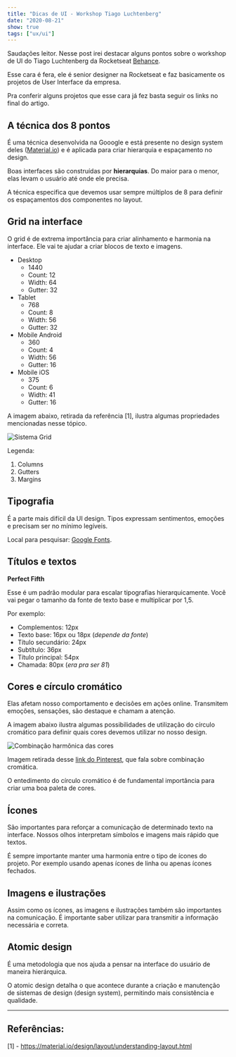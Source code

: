 ```yaml
---
title: "Dicas de UI - Workshop Tiago Luchtenberg"
date: "2020-08-21"
show: true
tags: ["ux/ui"]
---
```


Saudações leitor. Nesse post irei destacar alguns pontos sobre o workshop de UI do Tiago Luchtenberg da Rocketseat [Behance](https://www.behance.net/tiagoluchtenberg/moodboards).

Esse cara é fera, ele é senior designer na Rocketseat e faz basicamente os projetos de User Interface da empresa.

Pra conferir alguns projetos que esse cara já fez basta seguir os links no final do artigo.

## A técnica dos 8 pontos

É uma técnica desenvolvida na Gooogle e está presente no design system deles ([Material.io](https://material.io/)) e é aplicada para criar hierarquia e espaçamento no design.

Boas interfaces são construídas por **hierarquias**. Do maior para o menor, elas levam o usuário até onde ele precisa.

A técnica especifica que devemos usar sempre múltiplos de 8 para definir os espaçamentos dos componentes no layout.

## Grid na interface

O grid é de extrema importância para criar alinhamento e harmonia na interface. Ele vai te ajudar a criar blocos de texto e imagens.

* Desktop
  * 1440
  * Count: 12
  * Width: 64
  * Gutter: 32
* Tablet
  * 768
  * Count: 8
  * Width: 56
  * Gutter: 32
* Mobile Android
  * 360
  * Count: 4
  * Width: 56
  * Gutter: 16
* Mobile iOS
  * 375
  * Count: 6
  * Width: 41
  * Gutter: 16

A imagem abaixo, retirada da referência [1], ilustra algumas propriedades mencionadas nesse tópico.

![Sistema Grid](/post-images/dicas-de-ui-tiago-luchtenberg/grid-system.png "Sistema Grid")

Legenda:

1. Columns
2. Gutters
3. Margins

## Tipografia

É a parte mais difícil da UI design. Tipos expressam sentimentos, emoções e precisam ser no mínimo legíveis.

Local para pesquisar: [Google Fonts](https://fonts.google.com/).

## Títulos e textos

**Perfect Fifth**

Esse é um padrão modular para escalar tipografias hierarquicamente. Você vai pegar o tamanho da fonte de texto base e multiplicar por 1,5.

Por exemplo:
* Complementos: 12px
* Texto base: 16px ou 18px (*depende da fonte*)
* Título secundário: 24px
* Subtítulo: 36px
* Título principal: 54px
* Chamada: 80px (*era pra ser 81*)

## Cores e círculo cromático

Elas afetam nosso comportamento e decisões em ações online. Transmitem emoções, sensações, são destaque e chamam a atenção.

A imagem abaixo ilustra algumas possibilidades de utilização do círculo cromático para definir quais cores devemos utilizar no nosso design.

![Combinação harmônica das cores](/post-images/dicas-de-ui-tiago-luchtenberg/Circulo_cromatico.jpg "Combinação harmônica das cores")

Imagem retirada desse [link do Pinterest](https://br.pinterest.com/pin/150870656251690468/), que fala sobre combinação cromática.

O entedimento do círculo cromático é de fundamental importância para criar uma boa paleta de cores.

## Ícones

São importantes para reforçar a comunicação de determinado texto na interface. Nossos olhos interpretam símbolos e imagens mais rápido que textos.

É sempre importante manter uma harmonia entre o tipo de ícones do projeto. Por exemplo usando apenas ícones de linha ou apenas ícones fechados.

## Imagens e ilustrações

Assim como os ícones, as imagens e ilustrações também são importantes na comunicação. É importante saber utilizar para transmitir a informação necessária e correta.

## Atomic design

É uma metodologia que nos ajuda a pensar na interface do usuário de maneira hierárquica.

O atomic design detalha o que acontece durante a criação e manutenção de sistemas de design (design system), permitindo mais consistência e qualidade.

---
## Referências:

[1] - https://material.io/design/layout/understanding-layout.html
